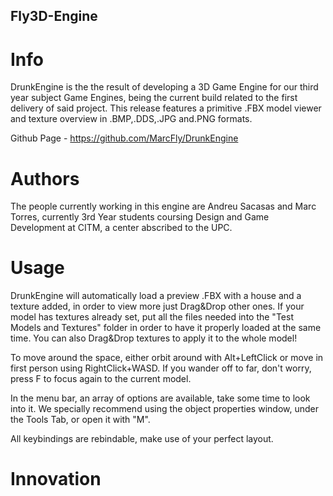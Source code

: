 ## Fly3D-Engine

# Info
DrunkEngine is the the result of developing a 3D Game Engine for our third year subject Game Engines, being the current build related to the first delivery of said project. This release features a primitive .FBX model viewer and texture overview in .BMP,.DDS,.JPG and.PNG formats.

Github Page - https://github.com/MarcFly/DrunkEngine

# Authors
The people currently working in this engine are Andreu Sacasas and Marc Torres, currently 3rd Year students coursing Design and Game Development at CITM, a center abscribed to the UPC.

# Usage
DrunkEngine will automatically load a preview .FBX with a house and a texture added, in order to view more just Drag&Drop other ones.
If your model has textures already set, put all the files needed into the "Test Models and Textures" folder in order to have it properly loaded at the same time. You can also Drag&Drop textures to apply it to the whole model!

To move around the space, either orbit around with Alt+LeftClick or move in first person using RightClick+WASD. If you wander off to far, don't worry, press F to focus again to the current model.

In the menu bar, an array of options are available, take some time to look into it. We specially recommend using the object properties window, under the Tools Tab, or open it with "M".

All keybindings are rebindable, make use of your perfect layout.

# Innovation

